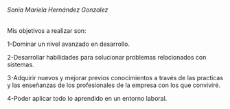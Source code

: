 ###### Sonia Mariela Hernández Gonzalez

##### 

Mis objetivos a realizar son:



1-Dominar un nivel avanzado en desarrollo.



2-Desarrollar habilidades para solucionar problemas relacionados con sistemas.



3-Adquirir nuevos y mejorar previos conocimientos a través de las practicas y las enseñanzas de los profesionales de la empresa con los que conviviré.



4-Poder aplicar todo lo aprendido en un entorno laboral.







